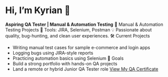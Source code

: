 # Hi, I’m Kyrian 👋 

**Aspiring QA Tester | Manual & Automation Testing** 
🧪 Manual & Automation Testing Projects 
🔧 Tools: JIRA, Selenium, Postman 
💡 Passionate about quality, bug-hunting, and clean user experiences. 
 🛠️ Current Projects 
- Writing manual test cases for sample e-commerce and login apps 
- Logging bugs using JIRA-style reports 
- Practicing automation basics using Selenium 
 🚀 Goals 
- Build a strong portfolio with hands-on QA projects 
- Land a remote or hybrid Junior QA Tester role 
[View My QA Certificate](QA.Tester.certificate.pdf) 
